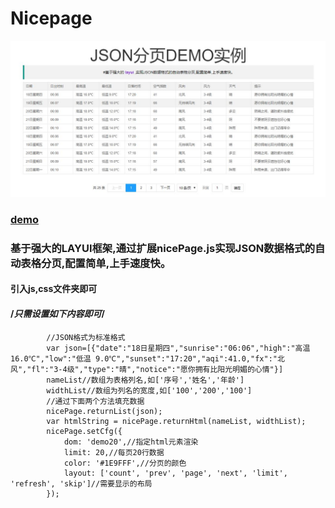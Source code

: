 # Nicepage
![Image text](https://github.com/duzhen-cn/Nicepage/blob/master/index.jpg)
### [demo](http://nicezz.com/NicePage/index.html)<br>
### 基于强大的LAYUI框架,通过扩展nicePage.js实现JSON数据格式的自动表格分页,配置简单,上手速度快。<br>
#### 引入js,css文件夹即可
#### /*只需设置如下内容即可*/

			//JSON格式为标准格式 
			var json=[{"date":"18日星期四","sunrise":"06:06","high":"高温 16.0℃","low":"低温 9.0℃","sunset":"17:20","aqi":41.0,"fx":"北风","fl":"3-4级","type":"晴","notice":"愿你拥有比阳光明媚的心情"}]
			nameList//数组为表格列名,如['序号','姓名','年龄']
			widthList//数组为列名的宽度,如['100','200','100']
			//通过下面两个方法填充数据
			nicePage.returnList(json);
			var htmlString = nicePage.returnHtml(nameList, widthList);
			nicePage.setCfg({
				dom: 'demo20',//指定html元素渲染
				limit: 20,//每页20行数据
				color: '#1E9FFF',//分页的颜色
				layout: ['count', 'prev', 'page', 'next', 'limit', 'refresh', 'skip']//需要显示的布局
			});
